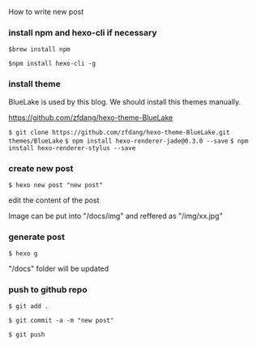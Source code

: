 How to write new post

### install npm and hexo-cli if necessary

`$brew install npm`

`$npm install hexo-cli -g`


### install theme

BlueLake is used by this blog. We should install this themes manually.

https://github.com/zfdang/hexo-theme-BlueLake

`$ git clone https://github.com/zfdang/hexo-theme-BlueLake.git themes/BlueLake`
`$ npm install hexo-renderer-jade@0.3.0 --save`
`$ npm install hexo-renderer-stylus --save`

### create new post

`$ hexo new post "new post"`

edit the content of the post

Image can be put into "/docs/img" and reffered as "/img/xx.jpg"


### generate post

`$ hexo g`

"/docs" folder will be updated


### push to github repo

`$ git add .`

`$ git commit -a -m "new post"`

`$ git push`
